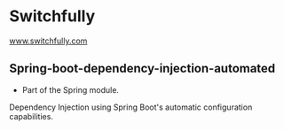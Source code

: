 # Switchfully

www.switchfully.com

## Spring-boot-dependency-injection-automated

- Part of the Spring module.

Dependency Injection using Spring Boot's automatic configuration capabilities.
